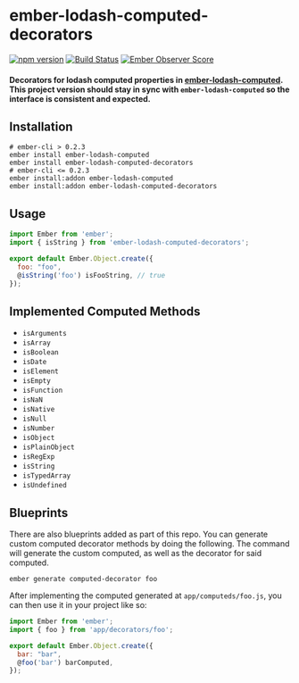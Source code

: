 # ember-lodash-computed-decorators

[![npm version](https://badge.fury.io/js/ember-lodash-computed-decorators.svg)](https://badge.fury.io/js/ember-lodash-computed-decorators) [![Build Status](https://travis-ci.org/rjhilgefort/ember-lodash-computed-decorators.svg?branch=master)](https://travis-ci.org/rjhilgefort/ember-lodash-computed-decorators) [![Ember Observer Score](https://emberobserver.com/badges/ember-lodash-computed-decorators.svg)](https://emberobserver.com/addons/ember-lodash-computed-decorators)
#### Decorators for lodash computed properties in [ember-lodash-computed](https://github.com/rjhilgefort/ember-lodash-computed). This project version should stay in sync with `ember-lodash-computed` so the interface is consistent and expected.


## Installation

```shell
# ember-cli > 0.2.3
ember install ember-lodash-computed
ember install ember-lodash-computed-decorators
# ember-cli <= 0.2.3
ember install:addon ember-lodash-computed
ember install:addon ember-lodash-computed-decorators
```

## Usage

```javascript
import Ember from 'ember';
import { isString } from 'ember-lodash-computed-decorators';

export default Ember.Object.create({
  foo: "foo",
  @isString('foo') isFooString, // true
});
```

## Implemented Computed Methods

- `isArguments`
- `isArray`
- `isBoolean`
- `isDate`
- `isElement`
- `isEmpty`
- `isFunction`
- `isNaN`
- `isNative`
- `isNull`
- `isNumber`
- `isObject`
- `isPlainObject`
- `isRegExp`
- `isString`
- `isTypedArray`
- `isUndefined`

## Blueprints

There are also blueprints added as part of this repo. You can generate custom computed decorator methods by doing the following. The command will generate the custom computed, as well as the decorator for said computed.

```shell
ember generate computed-decorator foo
```

After implementing the computed generated at `app/computeds/foo.js`, you can then use it in your project like so:

```javascript
import Ember from 'ember';
import { foo } from 'app/decorators/foo';

export default Ember.Object.create({
  bar: "bar",
  @foo('bar') barComputed,
});
```
